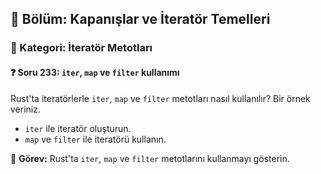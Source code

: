 ## 📘 Bölüm: Kapanışlar ve İteratör Temelleri  
### 🔹 Kategori: İteratör Metotları  
#### ❓ Soru 233: `iter`, `map` ve `filter` kullanımı

Rust'ta iteratörlerle `iter`, `map` ve `filter` metotları nasıl kullanılır? Bir örnek veriniz.

- `iter` ile iteratör oluşturun.
- `map` ve `filter` ile iteratörü kullanın.

🔧 **Görev:** Rust'ta `iter`, `map` ve `filter` metotlarını kullanmayı gösterin.
